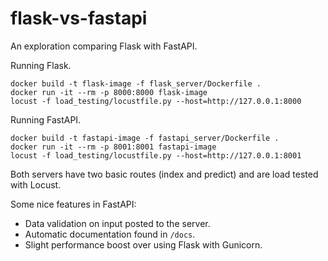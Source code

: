# flask-vs-fastapi
An exploration comparing Flask with FastAPI.


Running Flask.
```
docker build -t flask-image -f flask_server/Dockerfile .
docker run -it --rm -p 8000:8000 flask-image
locust -f load_testing/locustfile.py --host=http://127.0.0.1:8000
```

Running FastAPI.
```
docker build -t fastapi-image -f fastapi_server/Dockerfile .
docker run -it --rm -p 8001:8001 fastapi-image
locust -f load_testing/locustfile.py --host=http://127.0.0.1:8001
```

Both servers have two basic routes (index and predict) and are load tested with Locust.

Some nice features in FastAPI:

- Data validation on input posted to the server.
- Automatic documentation found in `/docs`.
- Slight performance boost over using Flask with Gunicorn.